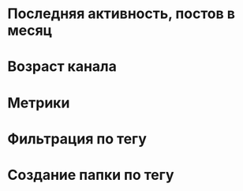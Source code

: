 # Последняя активность, постов в месяц
# Возраст канала
# Метрики
# Фильтрация по тегу
# Создание папки по тегу